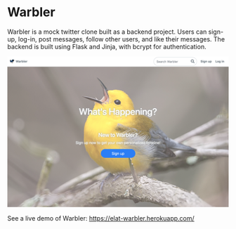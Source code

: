 # Warbler

Warbler is a mock twitter clone built as a backend project. 
Users can sign-up, log-in, post messages, follow other users, and like their messages.
The backend is built using Flask and Jinja, with bcrypt for authentication. 

![alt text](https://github.com/SKaplan01/Warbler/blob/master/static/images/demo.png "Warbler homepage")

See a live demo of Warbler: https://elat-warbler.herokuapp.com/
